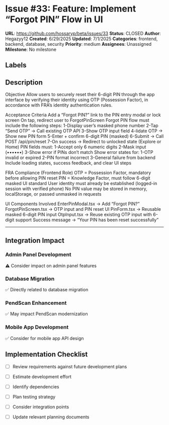 # Issue #33: Feature: Implement “Forgot PIN” Flow in UI

**URL**: https://github.com/hossaryp/beta/issues/33
**Status**: CLOSED
**Author**: Hegazyy12
**Created**: 6/29/2025
**Updated**: 7/1/2025
**Categories**: frontend, backend, database, security
**Priority**: medium
**Assignees**: Unassigned
**Milestone**: No milestone

## Labels


## Description
Objective
Allow users to securely reset their 6-digit PIN through the app interface by verifying their identity using OTP (Possession Factor), in accordance with FRA’s identity authentication rules.

Acceptance Criteria
 Add a “Forgot PIN?” link to the PIN entry modal or lock screen
 On tap, redirect user to ForgotPinScreen
 Forgot PIN flow must include the following steps:
      1-Display user’s masked phone number
      2-Tap “Send OTP” → Call existing OTP API
      3-Show OTP input field
      4-lidate OTP → Show new PIN form
      5-Enter + confirm 6-digit PIN (masked)
      6-Submit → Call POST /api/pin/reset
      7-On success → Redirect to unlocked state (Explore or Home)
 PIN fields must:
    1-Accept only 6 numeric digits
    2-Mask input (••••••)
    3-Show error if PINs don’t match
 Show error states for:
   1-OTP invalid or expired
   2-PIN format incorrect
   3-General failure from backend
 Include loading states, success feedback, and clear UI steps

FRA Compliance (Frontend Role)
 OTP = Possession Factor, mandatory before allowing PIN reset
 PIN = Knowledge Factor, must follow 6-digit masked UI standard
 User identity must already be established (logged-in session with verified phone)
 No PIN value may be stored in memory, localStorage, or passed unmasked in requests

UI Components Involved
 EnterPinModal.tsx → Add “Forgot PIN?”
 ForgotPinScreen.tsx → OTP input and PIN reset UI
 PinForm.tsx → Reusable masked 6-digit PIN input
 OtpInput.tsx → Reuse existing OTP input with 6-digit support
 Success message → “Your PIN has been reset successfully”

---

## Integration Impact

### Admin Panel Development
⚠️ Consider impact on admin panel features

### Database Migration  
✅ Directly related to database migration

### PendScan Enhancement
✅ May impact PendScan modernization

### Mobile App Development
✅ Consider for mobile app API design

## Implementation Checklist
- [ ] Review requirements against future development plans
- [ ] Estimate development effort  
- [ ] Identify dependencies
- [ ] Plan testing strategy
- [ ] Consider integration points
- [ ] Update relevant planning documents

